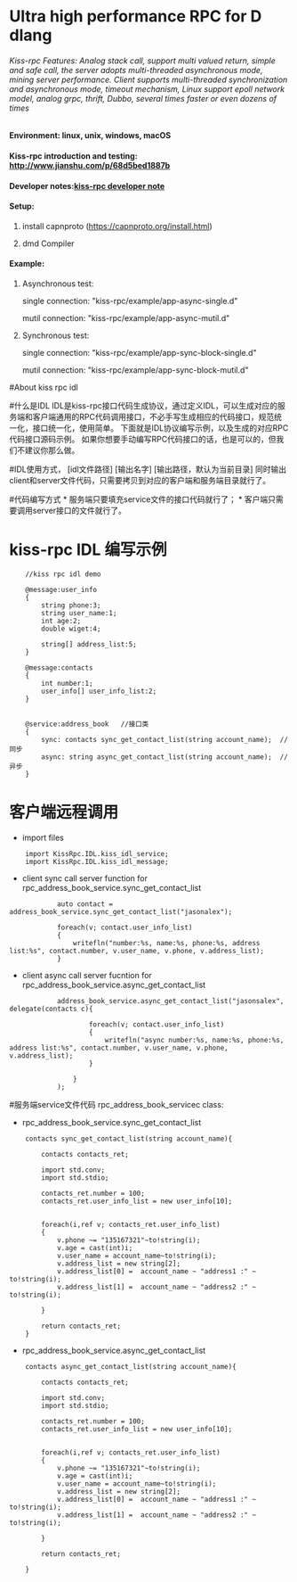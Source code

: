 # Ultra high performance RPC for D dlang

###### Kiss-rpc Features: Analog stack call, support multi valued return, simple and safe call, the server adopts multi-threaded asynchronous mode, mining server performance. Client supports multi-threaded synchronization and asynchronous mode, timeout mechanism, Linux support epoll network model, analog grpc, thrift, Dubbo, several times faster or even dozens of times
		
		
 #### Environment: linux, unix, windows, macOS

 #### Kiss-rpc introduction and testing: http://www.jianshu.com/p/68d5bed1887b

 #### Developer notes:[kiss-rpc developer note](http://e222f542.wiz03.com/share/s/3y8Ll23R1kuW2E2Bv211ZNaJ3xapdS0TaQCk2ieqTL2UN24T)


#### Setup:
1. install capnproto (https://capnproto.org/install.html)

2. dmd Compiler

#### Example:
1. Asynchronous test:

	single connection: "kiss-rpc/example/app-async-single.d"

	mutil connection: "kiss-rpc/example/app-async-mutil.d"

2. Synchronous test:
	
	single connection: "kiss-rpc/example/app-sync-block-single.d"
	
	mutil connection: "kiss-rpc/example/app-sync-block-mutil.d"


#About kiss rpc idl

#什么是IDL
            IDL是kiss-rpc接口代码生成协议，通过定义IDL，可以生成对应的服务端和客户端通用的RPC代码调用接口，不必手写生成相应的代码接口，规范统一化，接口统一化，使用简单。 下面就是IDL协议编写示例，以及生成的对应RPC代码接口源码示例。 如果你想要手动编写RPC代码接口的话，也是可以的，但我们不建议你那么做。

#IDL使用方式，
    [idl文件路径]    [输出名字]    [输出路径，默认为当前目录]
    同时输出client和server文件代码，只需要拷贝到对应的客户端和服务端目录就行了。

#代码编写方式
    * 服务端只要填充service文件的接口代码就行了；
    * 客户端只需要调用server接口的文件就行了。

# kiss-rpc IDL 编写示例
```
	//kiss rpc idl demo

	@message:user_info
	{
		string phone:3;
		string user_name:1;
		int age:2;
		double wiget:4;
		
		string[] address_list:5;
	}

	@message:contacts
	{
		int number:1;
		user_info[] user_info_list:2;		
	}


	@service:address_book	//接口类
	{
		sync: contacts sync_get_contact_list(string account_name);	//同步
		async: string async_get_contact_list(string account_name);	//异步
	}

```

# 客户端远程调用
* import files
```
    import KissRpc.IDL.kiss_idl_service;
    import KissRpc.IDL.kiss_idl_message;  
```


* client sync call server function for rpc_address_book_service.sync_get_contact_list
```
            auto contact = address_book_service.sync_get_contact_list("jasonalex");

            foreach(v; contact.user_info_list)
            {
                writefln("number:%s, name:%s, phone:%s, address list:%s", contact.number, v.user_name, v.phone, v.address_list);
            }  
```
* client async call server fucntion  for rpc_address_book_service.async_get_contact_list

```
            address_book_service.async_get_contact_list("jasonsalex", delegate(contacts c){
                
                    foreach(v; contact.user_info_list)
                    {
                        writefln("async number:%s, name:%s, phone:%s, address list:%s", contact.number, v.user_name, v.phone, v.address_list);
                    }

                }
            );  
```

#服务端service文件代码 rpc_address_book_servicec class:

* rpc_address_book_service.sync_get_contact_list

```
    contacts sync_get_contact_list(string account_name){

        contacts contacts_ret;

        import std.conv;
        import std.stdio;

        contacts_ret.number = 100;
        contacts_ret.user_info_list = new user_info[10];


        foreach(i,ref v; contacts_ret.user_info_list)
        {
            v.phone ~= "135167321"~to!string(i);
            v.age = cast(int)i;
            v.user_name = account_name~to!string(i);
            v.address_list = new string[2];
            v.address_list[0] =  account_name ~ "address1 :" ~ to!string(i);
            v.address_list[1] =  account_name ~ "address2 :" ~ to!string(i);

        }

        return contacts_ret;
    }  
```

* rpc_address_book_service.async_get_contact_list
```
    contacts async_get_contact_list(string account_name){

        contacts contacts_ret;

        import std.conv;
        import std.stdio;
        
        contacts_ret.number = 100;
        contacts_ret.user_info_list = new user_info[10];
        
        
        foreach(i,ref v; contacts_ret.user_info_list)
        {
            v.phone ~= "135167321"~to!string(i);
            v.age = cast(int)i;
            v.user_name = account_name~to!string(i);
            v.address_list = new string[2];
            v.address_list[0] =  account_name ~ "address1 :" ~ to!string(i);
            v.address_list[1] =  account_name ~ "address2 :" ~ to!string(i);
            
        }
        
        return contacts_ret;

    }  
```







